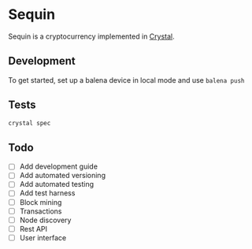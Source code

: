 # Sequin

Sequin is a cryptocurrency implemented in [Crystal][crystal].

## Development

To get started, set up a balena device in local mode and use `balena push`

## Tests

```sh
crystal spec
```

## Todo

- [ ] Add development guide
- [ ] Add automated versioning
- [ ] Add automated testing
- [ ] Add test harness
- [ ] Block mining
- [ ] Transactions
- [ ] Node discovery
- [ ] Rest API
- [ ] User interface

[crystal]:https://crystal-lang.org/
